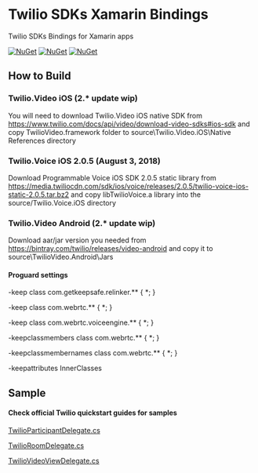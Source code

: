 # Twilio SDKs Xamarin Bindings

Twilio SDKs Bindings for Xamarin apps

[![NuGet][ios-video-nuget-img]][ios-video-nuget-link]
[![NuGet][ios-voice-nuget-img]][ios-voice-nuget-link]
[![NuGet][android-video-nuget-img]][android-video-nuget-link]

[ios-video-nuget-img]: https://img.shields.io/badge/nuget-1.3.8-blue.svg?label=Twilio.Video.iOS%20NuGet
[ios-video-nuget-link]: https://www.nuget.org/packages/Twilio.Video.XamarinBinding
[ios-voice-nuget-img]: https://img.shields.io/badge/nuget-2.0.5-blue.svg?label=Twilio.Voice.iOS%20NuGet
[ios-voice-nuget-link]: https://github.com/dkornev/TwilioXamarinBindings
[android-video-nuget-img]: https://img.shields.io/badge/nuget-1.3.13-blue.svg?label=Twilio.Video.Android%20NuGet
[android-video-nuget-link]: https://www.nuget.org/packages/Twilio.Video.Android.XamarinBinding

## How to Build

### Twilio.Video iOS (2.* update wip)
You will need to download Twilio.Video iOS native SDK from https://www.twilio.com/docs/api/video/download-video-sdks#ios-sdk and copy TwilioVideo.framework folder to source\Twilio.Video.iOS\Native References directory

### Twilio.Voice iOS 2.0.5 (August 3, 2018)
Download Programmable Voice iOS SDK 2.0.5 static library from https://media.twiliocdn.com/sdk/ios/voice/releases/2.0.5/twilio-voice-ios-static-2.0.5.tar.bz2 and copy libTwilioVoice.a library into the source/Twilio.Voice.iOS directory

### Twilio.Video Android (2.* update wip)
Download aar/jar version you needed from https://bintray.com/twilio/releases/video-android and copy it to source\TwilioVideo.Android\Jars

#### Proguard settings

-keep class com.getkeepsafe.relinker.** { *; }

-keep class com.webrtc.** { *; }

-keep class com.webrtc.voiceengine.** { *; }

-keepclassmembers class com.webrtc.** { *; }

-keepclassmembernames class com.webrtc.** { *; }

-keepattributes InnerClasses

## Sample

#### Check official Twilio quickstart guides for samples

[TwilioParticipantDelegate.cs](sample/Twilio.Video.Sample.iOS/TwilioParticipantDelegate.cs)

[TwilioRoomDelegate.cs](sample/Twilio.Video.Sample.iOS/TwilioRoomDelegate.cs)

[TwilioVideoViewDelegate.cs](sample/Twilio.Video.Sample.iOS/TwilioVideoViewDelegate.cs)
